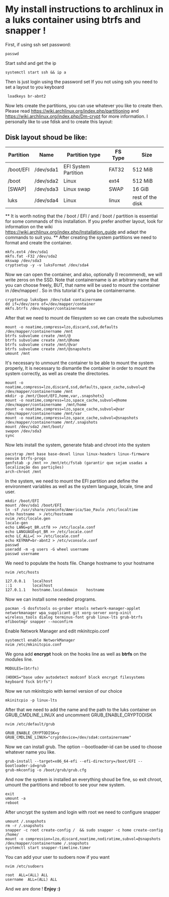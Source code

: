 
# My install instructions to archlinux in a luks container using btrfs and snapper !
First, if using ssh set password:
```
passwd
```
Start sshd and get the ip 
```
systemctl start ssh && ip a
```
Then is just login using the password set
If you not using ssh you need to set a layout to you keyboard
```
 loadkeys br-abnt2
 ```
 Now lets create the partitions, you can use whatever you like to create then.
 Please read https://wiki.archlinux.org/index.php/partitioning and https://wiki.archlinux.org/index.php/Dm-crypt for more information.
 I personally like to use fdisk and to create this layout:
## Disk layout  shoud be like:
| Partition   | Name 	  | Partition type 		| FS Type   	| Size   			|
|-------------|-----------|---------------------|---------------|-------------------|
| /boot/EFI   | /dev/sda1 | EFI System Partition| FAT32     	| 512 MiB			|
| /boot       | /dev/sda2 | Linux 		   		| ext4      	| 512 MiB			|
| [SWAP]      | /dev/sda3 | Linux swap 			| SWAP      	| 16 GiB 			|
| luks		  | /dev/sda4 | Linux 				| linux		    | rest of the disk	|
** It is worth noting that the / boot / EFI / and / boot / partition is essential for some commands of this installation.
If you prefer another layout, look for information on the wiki https://wiki.archlinux.org/index.php/Installation_guide and adapt the commands to suit you. **
After creating the system partitions we need to format and create the container.
```
mkfs.ext4 /dev/sda1
mkfs.fat -F32 /dev/sda2 
mkswap /dev/sda3 
cryptsetup -y -v luksFormat /dev/sda4 
``` 
Now we can open the container, and also, optionally (I recommend), we will write zeros on the SSD.
Note that containername is an arbitrary name that you can choose freely, BUT, that name will be used to mount the container in /dev/mapper/ . So in this tutorial it's gona be containername.
```
cryptsetup luksOpen /dev/sda4 containername 
dd if=/dev/zero of=/dev/mapper/container
mkfs.btrfs /dev/mapper/containername 
``` 
After that we need to mount de filesystem so we can create the subvolumes
```
mount -o noatime,compress=lzo,discard,ssd,defaults /dev/mapper/containername /mnt 
btrfs subvolume create /mnt/@ 
btrfs subvolume create /mnt/@home 
btrfs subvolume create /mnt/@var 
btrfs subvolume create /mnt/@snapshots 
umount /mnt 
```
It's necessary to unmount the container to be able to mount the system properly, It is necessary to dismantle the container in order to mount the system correctly, as well as create the directories.
```
mount -o noatime,compress=lzo,discard,ssd,defaults,space_cache,subvol=@ /dev/mapper/containername /mnt 
mkdir -p /mnt/{boot/EFI,home,var,.snapshots} 
mount -o noatime,compress=lzo,space_cache,subvol=@home /dev/mapper/containername  /mnt/home 
mount -o noatime,compress=lzo,space_cache,subvol=@var /dev/mapper/containername /mnt/var 
mount -o noatime,compress=lzo,space_cache,subvol=@snapshots /dev/mapper/containername /mnt/.snapshots 
mount /dev/sda2 /mnt/boot/ 
swapon /dev/sda3
sync 
```
Now lets install the system, generate fstab and chroot into the system

```
pacstrap /mnt base base-devel linux linux-headers linux-firmware neovim btrfs-progs
genfstab -p /mnt >> /mnt/etc/fstab (garantir que sejam usadas a localização das partições)
arch-chroot /mnt
```
In the system, we need to mount the EFI partition and define the environment variables as well as the system language, locale, time and user.
```
mkdir /boot/EFI
mount /dev/sda1 /boot/EFI
ln -sf /usr/share/zoneinfo/America/Sao_Paulo /etc/localtime
echo hostname  > /etc/hostname 
nvim /etc/locale.gen
locale-gen 
echo LANG=pt_BR.utf8 >> /etc/locale.conf 
echo LANGUAGE=pt_BR >> /etc/locale.conf 
echo LC_ALL=C >> /etc/locale.conf 
echo KEYMAP=br-abnt2 > /etc/vconsole.conf  
passwd 
useradd -m -g users -G wheel username 
passwd username
```
We need to populate the hosts file. Change hostname to your hostname
```
nvim /etc/hosts 
```
```
127.0.0.1	localhost
::1			localhost
127.0.1.1	hostname.localdomain	hostname
```
Now we can install some needed programs.
```
pacman -S dosfstools os-prober mtools network-manager-applet networkmanager wpa_supplicant git xorg-server xorg-xinit wireless_tools dialog terminus-font grub linux-lts grub-btrfs efibootmgr snapper --noconfirm
```
Enable Network Manager and edit mkinitcpio.conf
```
systemctl enable NetworkManager 
nvim /etc/mkinitcpio.conf 
```
We gona add **encrypt** hook on the hooks line as well as **btrfs** on the modules line.

```
MODULES=(btrfs)

(HOOKS="base udev autodetect modconf block encrypt filesystems keyboard fsck btrfs")
```
Now we run mkinitcpio with kernel version of our choice
```
mkinitcpio -p linux-lts
```
After that we need to add the name and the path to the luks container on GRUB_CMDLINE_LINUX and uncomment GRUB_ENABLE_CRYPTODISK
```
nvim /etc/default/grub 
```
```
GRUB_ENABLE_CRYPTODISK=y
GRUB_CMDLINE_LINUX="cryptdevice=/dev/sda4:containername"
```
Now we can install grub. The option --bootloader-id can be used to choose whatever name you like. 
```
grub-install --target=x86_64-efi --efi-directory=/boot/EFI --bootloader-id=grub
grub-mkconfig -o /boot/grub/grub.cfg
```
And now the system is installed an everything shoud be fine, so exit chroot, umount the partitions and reboot to see your new system.
```
exit
umount -a
reboot
```
After uncrypt the system and login with root we need to configure snapper
```
umount /.snapshots
rm -r /.snapshots 
snapper -c root create-config /  && sudo snapper -c home create-config /home/ 
mount -o compression=lzo,discard,noatime,nodiratime,subvol=@snapshots /dev/mapper/containername /.snapshots 
systemctl start snapper-timeline.timer
```
You can add your user to sudoers now if you want
```
nvim /etc/sudoers
```
```
root  ALL=(ALL) ALL
username  ALL=(ALL) ALL
```
And we are done ! **Enjoy :)**